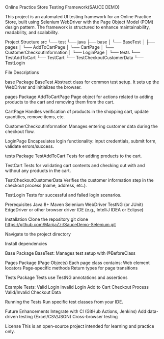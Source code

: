 Online Practice Store Testing Framework(SAUCE DEMO)

This project is an automated UI testing framework for an Online Practice Store, built using Selenium WebDriver with the Page Object Model (POM) design pattern. 
The framework is structured to enhance maintainability, readability, and scalability.

Project Structure
src
└── test
    └── java
            ├── base
            │   └── BaseTest
            │
            ├── pages
            │   └── AddToCartPage
            │   └── CartPage
            │   └── CustomerCheckoutInformation
            │   └── LoginPage
            │
            └── tests
                └── TestAddToCart
                └── TestCart
                └── TestCheckoutCustomerData
                └── TestLogin


File Descriptions

base Package
  BaseTest 
   Abstract class for common test setup. It sets up the WebDriver and initializes the browser.

 pages Package
  AddToCartPage
   Page object for actions related to adding products to the cart and removing them from the cart.

  CartPage
   Handles verification of products in the shopping cart, update quantities, remove items, etc.

  CustomerCheckoutInformation
   Manages entering customer data during the checkout flow.

  LoginPage
   Encapsulates login functionality: input credentials, submit form, validate errors/success.
   
 tests Package
  TestAddToCart
   Tests for adding products to the cart.

  TestCart
   Tests for validating cart contents and checking out with and without any products in the cart.

  TestCheckoutCustomerData
   Verifies the customer information step in the checkout process (name, address, etc.).

  TestLogin
   Tests for successful and failed login scenarios.

 Prerequisites
  Java 8+ 
  Maven 
  Selenium WebDriver
  TestNG (or JUnit)
  EdgeDriver or other browser driver
  IDE (e.g., IntelliJ IDEA or Eclipse)

Installation
Clone the repository
git clone https://github.com/MarijaZzi/SauceDemo-Selenium.git

Navigate to the project directory

Install dependencies

Base Package
BaseTest: Manages test setup with @BeforeClass

Pages Package (Page Objects)
Each page class contains:
Web element locators
Page-specific methods
Return types for page transitions 

Tests Package
Tests use TestNG annotations and assertions

Example Tests:
 Valid Login
  Invalid Login
  Add to Cart
  Checkout Process
 Valid/Invalid Checkout Data
 
Running the Tests
Run specific test classes from your IDE.

Future Enhancements
Integrate with CI (GitHub Actions, Jenkins)
Add data-driven testing (Excel/CSV/JSON)
Cross-browser testing

License
This is an open-source project intended for learning and practice only.




